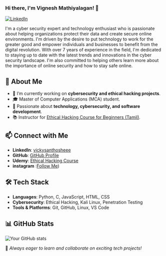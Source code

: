 ### Hi there, I'm Vignesh Mathiyalagan! 👋

[![LinkedIn](https://img.shields.io/badge/LinkedIn-Profile-blue?logo=linkedin)](https://www.linkedin.com/in/vickysanthosheee/)

I'm a cyber security expert and technology enthusiast who is passionate about helping organizations protect their data and create secure online environments. I'm driven by the desire to put technology to work for the greater good and empower individuals and businesses to benefit from the digital revolution. With over 7 years of experience in the field, I'm dedicated to staying up to date with the latest trends and innovations in the cyber security landscape. I'm also committed to helping others learn more about the importance of online security and how to stay safe online.

## 🚀 About Me
- 🔭 I’m currently working on **cybersecurity and ethical hacking projects**.
- 🎓 Master of Computer Applications (MCA) student.
- 🎯 Passionate about **technology, cybersecurity, and software development**.
- 📚 Instructor for [Ethical Hacking Course for Beginners (Tamil)](https://www.udemy.com/share/104gaY/).

## 📫 Connect with Me
- **LinkedIn**: [vickysanthosheee](https://www.linkedin.com/in/vickysanthosheee/)
- **GitHub**: [GitHub Profile](https://github.com/your-github-username)
- **Udemy**: [Ethical Hacking Course](https://www.udemy.com/share/104gaY/)
- **instagram** :[Follow Me](https://www.instagram.com/hackervicky_96/))

## 🛠️ Tech Stack
- **Languages**: Python, C, JavaScript, HTML, CSS
- **Cybersecurity**: Ethical Hacking, Kali Linux, Penetration Testing
- **Tools & Platforms**: Git, GitHub, Linux, VS Code

## 📊 GitHub Stats
![Your GitHub stats](https://github-readme-stats.vercel.app/api?username=your-github-username&show_icons=true&theme=radical)

🔹 _Always eager to learn and collaborate on exciting tech projects!_

